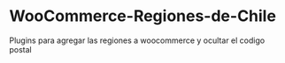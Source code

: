 # WooCommerce-Regiones-de-Chile
Plugins para agregar las regiones a woocommerce y ocultar el codigo postal
